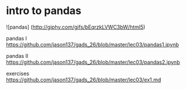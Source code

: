 # intro to pandas

![pandas]
(http://giphy.com/gifs/bEqrzkLVWC3bW/html5)

pandas I  
https://github.com/jason137/gads_26/blob/master/lec03/pandas1.ipynb 

pandas II  
https://github.com/jason137/gads_26/blob/master/lec03/pandas2.ipynb

exercises  
https://github.com/jason137/gads_26/blob/master/lec03/ex1.md  
